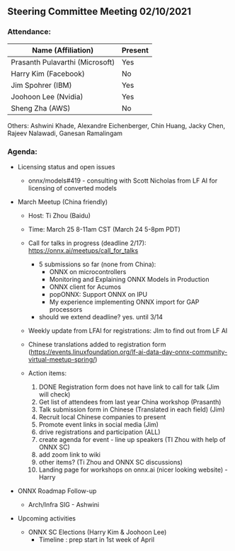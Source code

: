 ## Steering Committee Meeting 02/10/2021

### Attendance:

| Name (Affiliation)              | Present  |
| ------------------------------- | -------- |
| Prasanth Pulavarthi (Microsoft) | Yes      |
| Harry Kim (Facebook)            | No      |
| Jim Spohrer (IBM)               | Yes      |
| Joohoon Lee (Nvidia)            | Yes      |
| Sheng Zha (AWS)                 | No      |

Others: Ashwini Khade, Alexandre Eichenberger, Chin Huang, Jacky Chen, Rajeev Nalawadi, Ganesan Ramalingam

### Agenda:

* Licensing status and open issues
    * onnx/models#419 - consulting with Scott Nicholas from LF AI for licensing of converted models

* March Meetup (China friendly)
    * Host: Ti Zhou (Baidu)
    * Time: March 25 8-11am CST (March 24 5-8pm PDT)
    * Call for talks in progress (deadline 2/17): https://onnx.ai/meetups/call_for_talks
        * 5 submissions so far (none from China):
           * ONNX on microcontrollers
           * Monitoring and Explaining ONNX Models in Production
           * ONNX client for Acumos
           * popONNX: Support ONNX on IPU
           * My experience implementing ONNX import for GAP processors
        * should we extend deadline? yes. until 3/14
    * Weekly update from LFAI for registrations: JIm to find out from LF AI
    * Chinese translations added to registration form (https://events.linuxfoundation.org/lf-ai-data-day-onnx-community-virtual-meetup-spring/)

    * Action items:
        1. DONE Registration form does not have link to call for talk (Jim will check)
        1. Get list of attendees from last year China workshop (Prasanth)
        1. Talk submission form in Chinese (Translated in each field) (Jim)
        1. Recruit local Chinese companies to present
        1. Promote event links in social media (Jim)
        1. drive registrations and participation (ALL)
        1. create agenda for event - line up speakers (TI Zhou with help of ONNX SC)
        1. add zoom link to wiki
        1. other items? (Ti Zhou and ONNX SC discussions)
        1. Landing page for workshops on onnx.ai (nicer looking website) - Harry
            
* ONNX Roadmap Follow-up
    * Arch/Infra SIG - Ashwini


* Upcoming activities
     * ONNX SC Elections (Harry Kim & Joohoon Lee)
        * Timeline : prep start in 1st week of April
